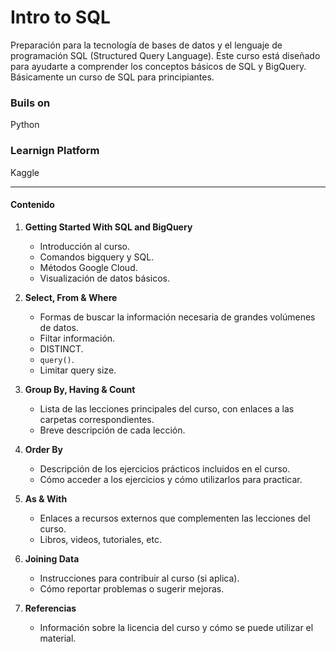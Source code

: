# Intro to SQL
Preparación para la tecnología de bases de datos y el lenguaje de programación SQL (Structured Query Language). Este curso está diseñado para ayudarte a comprender los conceptos básicos de SQL y BigQuery. Básicamente un curso de SQL para principiantes.

### Buils on

Python

### Learnign Platform

Kaggle

--------------------

#### Contenido

1. **Getting Started With SQL and BigQuery**
   - Introducción al curso.
   - Comandos bigquery y SQL.
   - Métodos Google Cloud.
   - Visualización de datos básicos.

2. **Select, From & Where**
   - Formas de buscar la información necesaria de grandes volúmenes de datos.
   - Filtar información.
   - DISTINCT.
   - `query()`.
   - Limitar query size.

3. **Group By, Having & Count**
   - Lista de las lecciones principales del curso, con enlaces a las carpetas correspondientes.
   - Breve descripción de cada lección.

4. **Order By**
   - Descripción de los ejercicios prácticos incluidos en el curso.
   - Cómo acceder a los ejercicios y cómo utilizarlos para practicar.

5. **As & With**
   - Enlaces a recursos externos que complementen las lecciones del curso.
   - Libros, videos, tutoriales, etc.

6. **Joining Data**
   - Instrucciones para contribuir al curso (si aplica).
   - Cómo reportar problemas o sugerir mejoras.

7. **Referencias**
   - Información sobre la licencia del curso y cómo se puede utilizar el material.
